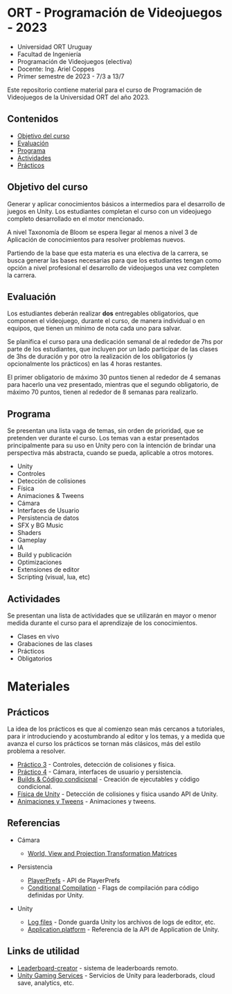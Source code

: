 # ORT - Programación de Videojuegos - 2023

* Universidad ORT Uruguay
* Facultad de Ingeniería
* Programación de Videojuegos (electiva)
* Docente: Ing. Ariel Coppes
* Primer semestre de 2023 - 7/3 a 13/7

Este repositorio contiene material para el curso de Programación de Videojuegos de la Universidad ORT del año 2023. 

## Contenidos

* [Objetivo del curso](#objetivo-del-curso)
* [Evaluación](#evaluación)
* [Programa](#programa)
* [Actividades](#actividades)
* [Prácticos](#prácticos)

## Objetivo del curso

Generar y aplicar conocimientos básicos a intermedios para el desarrollo de juegos en Unity. Los estudiantes completan el curso con un videojuego completo desarrollado en el motor mencionado.

A nivel Taxonomía de Bloom se espera llegar al menos a nivel 3 de Aplicación de conocimientos para resolver problemas nuevos.

Partiendo de la base que esta materia es una electiva de la carrera, se busca generar las bases necesarias para que los estudiantes tengan como opción a nivel profesional el desarrollo de videojuegos una vez completen la carrera.

## Evaluación 

Los estudiantes deberán realizar **dos** entregables obligatorios, que componen el videojuego, durante el curso, de manera individual o en equipos, que tienen un mínimo de nota cada uno para salvar.

Se planifica el curso para una dedicación semanal de al rededor de 7hs por parte de los estudiantes, que incluyen por un lado participar de las clases de 3hs de duración y por otro la realización de los obligatorios (y opcionalmente los prácticos) en las 4 horas restantes.  

El primer obligatorio de máximo 30 puntos tienen al rededor de 4 semanas para hacerlo una vez presentado, mientras que el segundo obligatorio, de máximo 70 puntos, tienen al rededor de 8 semanas para realizarlo.

## Programa

Se presentan una lista vaga de temas, sin orden de prioridad, que se pretenden ver durante el curso. Los temas van a estar presentados principalmente para su uso en Unity pero con la intención de brindar una perspectiva más abstracta, cuando se pueda, aplicable a otros motores.

* Unity
* Controles
* Detección de colisiones
* Física
* Animaciones & Tweens
* Cámara
* Interfaces de Usuario
* Persistencia de datos
* SFX y BG Music
* Shaders
* Gameplay
* IA
* Build y publicación
* Optimizaciones
* Extensiones de editor
* Scripting (visual, lua, etc)

## Actividades

Se presentan una lista de actividades que se utilizarán en mayor o menor medida durante el curso para el aprendizaje de los conocimientos.

* Clases en vivo
* Grabaciones de las clases
* Prácticos
* Obligatorios

# Materiales

## Prácticos

La idea de los prácticos es que al comienzo sean más cercanos a tutoriales, para ir introduciendo y acostumbrando al editor y los temas, y a medida que avanza el curso los prácticos se tornan más clásicos, más del estilo problema a resolver. 

* [Práctico 3](Practico3/Readme.md) - Controles, detección de colisiones y física.
* [Práctico 4](Practico4/Readme.md) - Cámara, interfaces de usuario y persistencia.
* [Builds & Código condicional](PracticoBuildsYCodigoCondicional/Readme.md) - Creación de ejecutables y código condicional.
* [Física de Unity](PracticoFisicaUnity/Readme.md) - Detección de colisiones y física usando API de Unity.
* [Animaciones y Tweens](PracticoAnimaciones/Readme.md) - Animaciones y tweens.

## Referencias

* Cámara
  - [World, View and Projection Transformation Matrices](http://www.codinglabs.net/article_world_view_projection_matrix.aspx)
* Persistencia
  - [PlayerPrefs](https://docs.unity3d.com/ScriptReference/PlayerPrefs.html) - API de PlayerPrefs
  - [Conditional Compilation](https://docs.unity3d.com/Manual/PlatformDependentCompilation.html) - Flags de compilación para código definidas por Unity.

* Unity
  - [Log files](https://docs.unity3d.com/Manual/LogFiles.html) - Donde guarda Unity los archivos de logs de editor, etc. 
  - [Application.platform](https://docs.unity3d.com/ScriptReference/Application-platform.html) - Referencia de la API de Application de Unity.

## Links de utilidad

* [Leaderboard-creator](https://danqzq.itch.io/leaderboard-creator) - sistema de leaderboards remoto. 
* [Unity Gaming Services](https://dashboard.unity3d.com/gaming/) - Servicios de Unity para leaderborads, cloud save, analytics, etc.